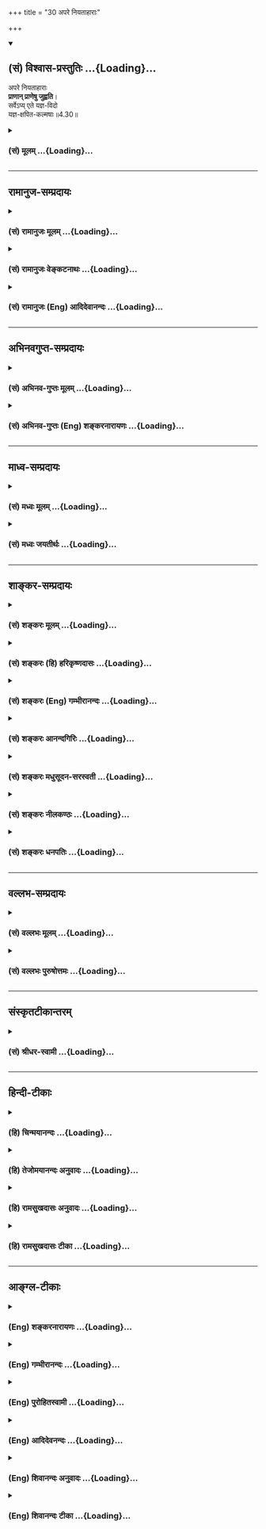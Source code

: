 +++
title = "30 अपरे नियताहाराः"

+++
<div class="js_include" newlevelforh1="2" title="(सं) विश्वास-प्रस्तुतिः" unfilled url="/mahAbhAratam/shlokashaH/06-bhIShma-parva/03-bhagavad-gItA-parva/saMskRtam/vishvAsa-prastutiH/04_jnAna-yogaH_brahmArp/30_apare_niyatAhArAH.md">
<details open><summary><h2>(सं) विश्वास-प्रस्तुतिः ...{Loading}...</h2></summary>

अपरे नियताहाराः  
**प्राणान् प्राणेषु जुह्वति**।  
सर्वेऽप्य् एते यज्ञ-विदो  
यज्ञ-क्षपित-कल्मषाः॥4.30॥
</details>
</div>
<div class="js_include collapsed" newlevelforh1="3" title="(सं) मूलम्" unfilled url="/mahAbhAratam/shlokashaH/06-bhIShma-parva/03-bhagavad-gItA-parva/saMskRtam/mUlam/04_jnAna-yogaH_brahmArp/30_apare_niyatAhArAH.md">
<details><summary><h3>(सं) मूलम् ...{Loading}...</h3></summary>

अपरे नियताहाराः प्राणान्प्राणेषु जुह्वति।  
सर्वेऽप्येते यज्ञविदो यज्ञक्षपितकल्मषाः।।4.30।।
</details>
</div>


_________________
## रामानुज-सम्प्रदायः
<div class="js_include collapsed" newlevelforh1="3" title="(सं) रामानुजः मूलम्" unfilled url="/mahAbhAratam/shlokashaH/06-bhIShma-parva/03-bhagavad-gItA-parva/saMskRtam/rAmAnujaH/mUlam/04_jnAna-yogaH_brahmArp/30_apare_niyatAhArAH.md">
<details><summary><h3>(सं) रामानुजः मूलम् ...{Loading}...</h3></summary>

।।4.30।।**अपरे** कर्मयोगिनः प्राणायामेषु निष्ठां कुर्वन्ति। ते च
त्रिविधाः पूरकरेचककुम्भकभेदेन। **अपानेजुह्वति प्राणम्** इति पूरकः
**प्राणे अपानम्** इति रेचकः **प्राणापानगती रुद्ध्वा प्राणान् प्राणेषु
जुह्वति** इति कुम्भकः। प्राणायामपरेषु त्रिषु अपि अनुषज्यते **नियताहारा**
इति। द्रव्ययज्ञप्रभृतिप्राणायामपर्यन्तेषु कर्मयोगभेदेषु स्वसमीहितेषु
प्रवृत्ता एते सर्वेसहयज्ञैः प्रजाः सृष्ट्वा (गीता 3।10) इति
अभिहितमहायज्ञपूर्वकनित्यनैमित्तिककर्मरूपयज्ञविदः तन्निष्ठाः तत एव
क्षपितकल्मषाः।

</details>
</div>
<div class="js_include collapsed" newlevelforh1="3" title="(सं) रामानुजः वेङ्कटनाथः" unfilled url="/mahAbhAratam/shlokashaH/06-bhIShma-parva/03-bhagavad-gItA-parva/saMskRtam/rAmAnujaH/venkaTanAthaH/04_jnAna-yogaH_brahmArp/30_apare_niyatAhArAH.md">
<details><summary><h3>(सं) रामानुजः वेङ्कटनाथः ...{Loading}...</h3></summary>

  
  
।।4.30।। किमेतेषामुच्चावचकर्मयोगभेदनिष्ठानां अवान्तरफलभेदोऽस्ति किं
प्राणायामनिष्ठानां यज्ञादिकं त्याज्यं इति शङ्काद्वयं निराक्रियते
सर्वेऽपीति श्लोकेन। स्वसमीहितेष्विति वचनादविशिष्टफलतया विकल्पे न्याय्ये
तत्तत्सामर्थ्याद्यनुसारिणी स्वेच्छैव हि विशेषनियामिकेति सूचितम्।
सामान्यस्य यज्ञशब्दस्य
असङ्कोचप्रदर्शनायसहयज्ञैरित्यादिकमुक्तम्। यज्ञक्षपितकल्मषाःयज्ञशिष्टामृतभुजः
इत्याभ्यांयज्ञशिष्टाशिनः सन्तो मुच्यन्ते सर्वकिल्बिषैः 3।13
इत्यादिप्रागुक्तप्रत्यभिज्ञानात्तत्प्रकरणे च यज्ञशिष्टाशनस्य
शरीरयात्रार्थत्वप्रपञ्चनात् तत्स्मरणायोक्तंयज्ञशिष्टामृतेन शरीरधारणं
कुर्वन्त एवेति। प्राणायामादिषु निष्ठावतामपि नित्यत्वादिना
यज्ञादिकमवश्यकार्यमित्यपि सिद्धम्। एवकारेण नैवंविधशरीरधारणादिव्यापार
आत्मावलोकनविरोधी किन्तूपयुक्त इत्यभिप्रेतम्। व्यापृता इति अन्यथा व्यापार
एवाशक्य इति भावः। ब्रह्मैव तेन गन्तव्यम् 4।24 इति
पूर्वव्याख्याततुल्यार्थत्वादुपसंहारस्थं सनातनं ब्रह्म यान्तीत्येतदपि
व्याख्यातम्।  
  

</details>
</div>
<div class="js_include collapsed" newlevelforh1="3" title="(सं) रामानुजः (Eng) आदिदेवानन्दः" unfilled url="/mahAbhAratam/shlokashaH/06-bhIShma-parva/03-bhagavad-gItA-parva/saMskRtam/rAmAnujaH/english/AdidevAnandaH/04_jnAna-yogaH_brahmArp/30_apare_niyatAhArAH.md">
<details><summary><h3>(सं) रामानुजः (Eng) आदिदेवानन्दः ...{Loading}...</h3></summary>

4.29 - 4.30 Other Karma Yogins are devoted to the practice of breath control. They are of three types because of the differences in inhalation, exhalation and stoppage of breath. Puraka (inhalation) is that in which the inward breath is sacrificed in the outward breath.
Recaka (exhalation) is that when the outward breath is sacrificed in the inward breath. Kumbhaka (stoppage of breath) is that when the flow of both inward and outward breaths is stopped. The clause, restricting of diet, applies to all the three types of persons devoted to the control of breath. All these, according to their liking and capacity are engaged in performing the various kinds of Karma Yoga beginning from the sacrifice of material objects to the control of breath. They know and are devoted to sacrifices comprising obligatory and occasional rituals preceded by the performance of 'the great sacrifices'
(Panca-Maha-Yajna), as alluded to in 'Creating men along with the sacrifices' (3.10). Because of this only, their sins are done away with.
Those who are engaged in Karma Yoga by sustaining their bodies only by the ambrosia of sacrificial remains will go to the eternal Brahman. 'Go to Brahman' here means realise the self which has Brahman for Its soul.

</details>
</div>


_________________
## अभिनवगुप्त-सम्प्रदायः
<div class="js_include collapsed" newlevelforh1="3" title="(सं) अभिनव-गुप्तः मूलम्" unfilled url="/mahAbhAratam/shlokashaH/06-bhIShma-parva/03-bhagavad-gItA-parva/saMskRtam/abhinava-guptaH/mUlam/04_jnAna-yogaH_brahmArp/30_apare_niyatAhArAH.md">
<details><summary><h3>(सं) अभिनव-गुप्तः मूलम् ...{Loading}...</h3></summary>

।।4.29 4.30।। एवं द्रव्ययज्ञः तपोयज्ञो योगयज्ञश्चोक्तलक्षणाः।
स्वाध्यायज्ञानयज्ञाश्च ये ते संप्रति लक्ष्यन्ते अपाने इति। अपरे इति।
प्राणम् उदयमानं +++(N उदीयमानम्)+++ नादं +++(S omit नादम्)+++
प्रणवादिमात्रालयान्तम् अपाने अस्तं याति स्वानन्दान्तः प्रवेशात्मनि
जुह्वति इति पिण्डस्थैर्यात्मा स्वाध्यायः। शिष्यात्मना च नयानयग्रहणाय
केचिदस्तं यान्तम् उदी(द) यमाने संवेश्य तदेकीकारेण अपवर्गदानात्+++(S
अपवर्गात्)+++ आत्मनि शिष्यात्मनि च शोधनबोधनप्रवेशनयोजनरूपे स्वाध्याययज्ञे
+++(S N स्वाध्यायज्ञाने)+++ स्वपरानन्दमये प्रतिष्ठितमनसः। अत एव पूरकः
प्रथममुक्तः चरमं रेचकः। प्रथमेन च पादेन +++(N भागेन)+++ विषयभोगान्तर्मुखीकरणं
द्वितीयेन महाविदेहधारणाक्रमाद्विषयग्रहणाय निस्सरणं +++(N विसारणम्)+++
ध्वन्यते। अतश्च स्वाध्याययज्ञेभ्यो न अन्ये ज्ञानयज्ञाः। एत
एवोक्तव्यापारपरिशीलनावशपरिपूरितस्वात्मशिष्यात्ममनोरथाः द्वे अप्येते गती
निरुध्य आहारं विषयभोगात्मकं नियम्य प्राणान् सकलचित्तवृत्त्युदयान्
प्राणेषु परनिरानन्दोल्लासेषु जुह्वति कुंभकप्रशान्त्या अर्पयन्ति +++(S omits
अर्पयन्ति)+++। सर्वे चैते द्रव्ययज्ञात् प्रभृति ज्ञानयज्ञान्तं यज्ञस्य
तत्त्वज्ञाः तेनैव च क्षपितकल्मषाः समूलोन्मूलितभेदवासनामयमहामोहाः।

</details>
</div>
<div class="js_include collapsed" newlevelforh1="3" title="(सं) अभिनव-गुप्तः (Eng) शङ्करनारायणः" unfilled url="/mahAbhAratam/shlokashaH/06-bhIShma-parva/03-bhagavad-gItA-parva/saMskRtam/abhinava-guptaH/english/shankaranArAyaNaH/04_jnAna-yogaH_brahmArp/30_apare_niyatAhArAH.md">
<details><summary><h3>(सं) अभिनव-गुप्तः (Eng) शङ्करनारायणः ...{Loading}...</h3></summary>

4.29-30 Apane etc. Apare etc. Prana (1st) : the arising one i.e., the
nada which has, as its end, that one where the first syllabic instance
of Pranava dissolves. Into the apana : into what sets down, and is of
the nature of entering inot the Svananda. They offer : Thus is the
svadhyaya of the nature of the firmness of the body is described. What
sets down, some \[sages\] established on what rises up, so that the
pupil's self (mind) may learn the processes of sending out and drawing
in \[the vital airs\]. By \[thus\] uniting these two, they bestow
emanciaption on their own Self and on the Self of the pupils; and they,
on that account, remain with their mind firmly established on the
svadhyaya-sacrifice full of Svananda (i.e., Nijananda) and Parananda - a
svadhyaya of the nature of examining, enlightening, entering and uniting
\[the prana nad apana\] in their own Self and in the Self of the pupils.
That is why the process of filling \[the vital air\] in has been first
mentioned; and the process of emptying the same out at the last.
Further, the process of the inward turning of the act of enjoying
objects, is suggested by the first arter of the verse (29), and by the
second arter the act of coming out for enjoying the objects through the
process of having the supreme state-of-bodylessness. Therefore, the
performers of the sacrifice of wisdom are not different from the
performers of the svadhyaya-sacrifice. The same sages have the desries
of their own and of their pupils fulfilled on account of their thorough
practice of the said activity; control both the said paths, restrict
their food viz., enjoyment of objects; and offer pranas into the pranas,
i.e, they offer, by means of the ietude at the stage of stopping \[the
vital air\], the rising of all the mental modifications into the
splendour of rising waves of Parananda and Nirananda. All these persons
know the truth (or nature) of hte sacrifices, starting from the
material-sacrifice upto the wisdom-sacrifice; only by that means they
have eradicated their sins; that is to say, they have uprooted the
mighty delusion with its roots, made of mental impressions of duality.

</details>
</div>


_________________
## माध्व-सम्प्रदायः
<div class="js_include collapsed" newlevelforh1="3" title="(सं) मध्वः मूलम्" unfilled url="/mahAbhAratam/shlokashaH/06-bhIShma-parva/03-bhagavad-gItA-parva/saMskRtam/madhvaH/mUlam/04_jnAna-yogaH_brahmArp/30_apare_niyatAhArAH.md">
<details><summary><h3>(सं) मध्वः मूलम् ...{Loading}...</h3></summary>

।।4.30 4.31।। नियताहारत्वेनैव प्राणशोषात्प्राणान् प्राणेषु जुह्वति।
यच्छेद्वाङ्मनसी प्राज्ञः कठ.3।13 इत्यादिश्रुत्युक्तप्रकारेण वा। अन्यदपि
ग्रन्थान्तरे सिद्धम्। यदस्याल्पाशनं तेन प्राणाः प्राणेषु वै हुताः इति।

</details>
</div>
<div class="js_include collapsed" newlevelforh1="3" title="(सं) मध्वः जयतीर्थः" unfilled url="/mahAbhAratam/shlokashaH/06-bhIShma-parva/03-bhagavad-gItA-parva/saMskRtam/madhvaH/jayatIrthaH/04_jnAna-yogaH_brahmArp/30_apare_niyatAhArAH.md">
<details><summary><h3>(सं) मध्वः जयतीर्थः ...{Loading}...</h3></summary>

।।4.30 4.31।। अपरे नियत इत्यत्र प्राणानां प्राणेषु कीदृशो होमः
नियताहारत्वस्य कथं तत्रोपयोगः इत्यत आह **नियते**ति।
प्राणशोषादिन्द्रियवृत्तीनां वृत्तिमत्त्विन्द्रियेषु
सङ्कोचाज्जुह्वतीत्युच्यत इति शेषः। एवशब्देन श्रोत्रादीनीत्यतो भेदं
दर्शयति। तत्र प्रत्याहारेणात्र नियताहारत्वेनेति। प्राणनित्यादिकं
प्रकारान्तरेण व्याचष्टे **यच्छेदि**ति। वाग्वाचं मनसि यच्छेत्। तन्नियतां
ध्यायेत् अवराणामिन्द्रियदेवतानां उत्तमेन्द्रियदेवतानियतत्वचिन्तनं
प्रकारार्थः। वा प्राणानां प्राणेषु होम इति शेषः। अस्मिन्पक्षे नियताहार
इति पृथक् यज्ञो ज्ञातव्यः। इदमेवास्तु व्याख्यानं श्रौतत्वात्किं
पूर्वेणेत्यत आह **अन्यदपी**ति।

</details>
</div>


_________________
## शाङ्कर-सम्प्रदायः
<div class="js_include collapsed" newlevelforh1="3" title="(सं) शङ्करः मूलम्" unfilled url="/mahAbhAratam/shlokashaH/06-bhIShma-parva/03-bhagavad-gItA-parva/saMskRtam/shankaraH/mUlam/04_jnAna-yogaH_brahmArp/30_apare_niyatAhArAH.md">
<details><summary><h3>(सं) शङ्करः मूलम् ...{Loading}...</h3></summary>

।।4.30।। **अपरे नियताहाराः** नियतः परिमितः आहारः येषां ते नियताहाराः
सन्तः **प्राणान्** वायुभेदान् **प्राणेषु** एव **जुह्वति** यस्य यस्य
वायोः जयः क्रियते इतरान् वायुभेदान् तस्मिन् तस्मिन् जुह्वति ते तत्र
प्रविष्टा इव भवन्ति। **सर्वेऽपि एते यज्ञविदः यज्ञक्षपितकल्मषाः** यज्ञैः
यथोक्तैः क्षपितः नाशितः कल्मषो येषां ते यज्ञक्षपितकल्मषाः।। एवं यथोक्तान्
यज्ञान् निर्वर्त्य

</details>
</div>
<div class="js_include collapsed" newlevelforh1="3" title="(सं) शङ्करः (हि) हरिकृष्णदासः" unfilled url="/mahAbhAratam/shlokashaH/06-bhIShma-parva/03-bhagavad-gItA-parva/saMskRtam/shankaraH/hindI/harikRShNadAsaH/04_jnAna-yogaH_brahmArp/30_apare_niyatAhArAH.md">
<details><summary><h3>(सं) शङ्करः (हि) हरिकृष्णदासः ...{Loading}...</h3></summary>

।।4.30।। तथा अन्य कितने ही नियताहारी अर्थात् जिनका आहार नियमित किया हुआ
है ऐसे परिमित भोजन करनेवाले प्राणोंको यानी वायुके भिन्नभिन्न भेदोंको
प्राणोंमें ही हवन किया करते हैं। भाव यह है कि वे जिसजिस वायुको जीत लेते
हैं उसीमें वायुके दूसरे भेदोंको हवन कर देते हैं यानी वे सब वायुभेद उसमें
विलीनसे हो जाते हैं। ये सभी पुरुष यज्ञोंको जाननेवाले और यज्ञोंद्वारा
निष्पाप हो गये होते हैं अर्थात् उपर्युक्त यज्ञोंद्वारा जिनके सब पाप नष्ट
हो गये हैं वे यज्ञक्षपितकल्मष कहलाते हैं।

</details>
</div>
<div class="js_include collapsed" newlevelforh1="3" title="(सं) शङ्करः (Eng) गम्भीरानन्दः" unfilled url="/mahAbhAratam/shlokashaH/06-bhIShma-parva/03-bhagavad-gItA-parva/saMskRtam/shankaraH/english/gambhIrAnandaH/04_jnAna-yogaH_brahmArp/30_apare_niyatAhArAH.md">
<details><summary><h3>(सं) शङ्करः (Eng) गम्भीरानन्दः ...{Loading}...</h3></summary>

4.30 Besides, apare, others; niyata-aharah, having their food regulated;
juhvati, offer; pranan, the vital forces, the different kinds of vital
forces; pranesu, in the vital forces themselves. Whichever function of
the vital forces is brought under control, in it they offer the other
functions. These latter become, as it were, merged in the former. Sarve
api, all; of ete, them; yajna-vidah, are knowers of the sacrifice; and
yajna-ksapita-kamasah, have their sins destroyed by the sacrifices as
mentioned above. After accomplishing the above-mentioned sacrifices,

</details>
</div>
<div class="js_include collapsed" newlevelforh1="3" title="(सं) शङ्करः आनन्दगिरिः" unfilled url="/mahAbhAratam/shlokashaH/06-bhIShma-parva/03-bhagavad-gItA-parva/saMskRtam/shankaraH/AnandagiriH/04_jnAna-yogaH_brahmArp/30_apare_niyatAhArAH.md">
<details><summary><h3>(सं) शङ्करः आनन्दगिरिः ...{Loading}...</h3></summary>

।।4.30।। प्राणापानयोर्गती श्वासप्रश्वासौ निरुध्य किं
कुर्वन्तीत्यपेक्षायामाह **किञ्चेति।** प्राणापानगतिनिरोधरूपं कुम्भकं
कृत्वा पुनःपुनर्वायुजयं कुर्वन्तीत्यर्थः। आहारस्य परिमितत्वं
हितत्वमेध्यत्वोपलक्षणार्थम्। प्राणानां प्राणेषु होममेव विभजते
**यस्येति।** जितेषु वायुभेदेष्वजितानां तेषां होमप्रकारं प्रकटयति **ते
तत्रेति।** प्रकृतान्यज्ञानुपसंहरति **सर्वेऽपीति।**

</details>
</div>
<div class="js_include collapsed" newlevelforh1="3" title="(सं) शङ्करः मधुसूदन-सरस्वती" unfilled url="/mahAbhAratam/shlokashaH/06-bhIShma-parva/03-bhagavad-gItA-parva/saMskRtam/shankaraH/madhusUdana-sarasvatI/04_jnAna-yogaH_brahmArp/30_apare_niyatAhArAH.md">
<details><summary><h3>(सं) शङ्करः मधुसूदन-सरस्वती ...{Loading}...</h3></summary>

।।4.30।। तदेवमुक्तानां द्वादशधा यज्ञविदां फलमाह यज्ञान्विदन्ति जानन्ति
विन्दन्ति लभन्ते वेति यज्ञविदो यज्ञानां ज्ञातारः कर्तारश्च। यज्ञैः
पूर्वोक्तैः क्षपितं नाशितं कल्मषं पापं येषां ते यज्ञक्षपितकल्मषाः।
यज्ञान्कृत्वाऽवविष्टे कालेऽन्नममृतशब्दवाच्यं भुञ्जत इति
यज्ञशिष्टामृतभुजः। ते सर्वेऽपि सत्त्वशुद्धिज्ञानप्राप्तिद्वारेण यान्ति
ब्रह्म सनातनम्। नित्यं संसारान्मुच्यन्त इत्यर्थः।

</details>
</div>
<div class="js_include collapsed" newlevelforh1="3" title="(सं) शङ्करः नीलकण्ठः" unfilled url="/mahAbhAratam/shlokashaH/06-bhIShma-parva/03-bhagavad-gItA-parva/saMskRtam/shankaraH/nIlakaNThaH/04_jnAna-yogaH_brahmArp/30_apare_niyatAhArAH.md">
<details><summary><h3>(सं) शङ्करः नीलकण्ठः ...{Loading}...</h3></summary>

।।4.30।। द्वादशं यज्ञमाह **अपरे इति।** नियतो निगृहीत आहारो विषयभोगो
यैस्ते नियताहाराः वैराग्यादिमन्तः प्राणान्। अत्र समनस्कानीन्द्रियाणि
प्राणशब्देन गृह्यन्ते। तान्प्राणेषु
मनश्चित्ताहंकारेष्वन्तःकरणवृत्तिभेदेषु। बुद्धेः प्राग्गृहीतत्वादग्रहणम्।
जुह्वति प्रविलापयन्ति। इन्द्रियाणि संकल्पात्मके मनसि संहृत्य मनोऽपि
स्मरणात्मके चित्ते संहृत्य तदप्यहंकारे संहरन्ति। स
चाभिमानरूपोऽहंकारोऽभिमन्तव्याभावात्स्वयमेव दग्धेन्धनानलवद्विलीयते। तत्र
येषां समाधिबुद्धिरस्ति ते आभिमानिका बुद्धियोगिभ्यः पूर्वोक्तेभ्यो
निकृष्टाः। अतएव एतान्प्रकृत्योक्तं वायवीयेसहस्रं त्वाभिमानिकाः इति।
सहस्रं मन्वन्तराणीत्यनुषङ्गः। भौतिकस्तु योगोऽत्र नोक्तः।
यदनुष्ठातॄन्प्रकृत्य तत्रैवोक्तंभौतिकास्तु शतं पूर्णम् इति। अत्रापि शतं
मन्वन्तराणात्यनुषञ्जनीयम्। सर्वेऽप्येते यज्ञविदो यज्ञलब्धारो यज्ञेन
क्षपितं कल्मषं येषां ते तथाविधा भवन्ति सर्वे यज्ञाः कल्मषक्षयायैव भवन्ति
न पुनः साक्षान्मोक्षायेत्यर्थः।

</details>
</div>
<div class="js_include collapsed" newlevelforh1="3" title="(सं) शङ्करः धनपतिः" unfilled url="/mahAbhAratam/shlokashaH/06-bhIShma-parva/03-bhagavad-gItA-parva/saMskRtam/shankaraH/dhanapatiH/04_jnAna-yogaH_brahmArp/30_apare_niyatAhArAH.md">
<details><summary><h3>(सं) शङ्करः धनपतिः ...{Loading}...</h3></summary>

।।4.30।। द्वादशयज्ञमाह **अपर इति।** नियतः परिमित आहारो येषां ते
नियताहाराः सन्तः प्राणानजितान्वायुभेदान् प्राणेषु जितेषु वायुभेदेषु
जुह्वति। तेऽजिता अपि तत्र प्रविष्टा जिता इव भवन्तीत्यर्थः। यत्तु अपरे
त्वाहारसंकोचमभ्यसन्तः स्वयमेव जीर्यमाणेष्विन्द्रियेषु
तत्तदिन्द्रियवृत्तिलयं होमं भावयन्तीत्यर्थः। यद्वाअपाने जुह्वति प्राणं
प्राणेऽपानं तथापरे इत्यनेन पूरकरेचकयोरावर्तमानयोर्हंसः सोहमित्यनुलोमतः
प्रतिलोमतश्चाभिव्यज्यमानाऽजपामन्त्रेण तत्त्वंपदार्थैक्यं व्यतिहारेण
भावयन्तीत्यर्थः। प्राणापानगती इत्यनेन तु श्लोकेन प्राणायामयज्ञाः अपने
कल्प्यन्ते तत्रायमर्थः द्वौ भागौ पूरयेदन्नैस्तोयेनैकं प्रपूरयेत्।
मारुतस्य प्रचारार्थ चतुर्थमवशेष्येत्।। इत्येवमुक्तो नियतः आहारो येषां ते
कुम्भकेन प्राणापानगती रुद्ध्वा प्राणायामपरायणाः सन्तः प्राणानिन्द्रियाणि
प्राणेषु जुह्वति। कुम्भके सर्वे प्राणा एकीभवन्ति तत्रैव
लीयमानेष्विन्द्रियेषु होमं भावयन्तीति भाष्यविरुद्धं
व्याचख्युस्तदुपेक्ष्यम्।
प्रसिद्धार्थपरित्यागबीजभूतानुपपत्त्याद्यनुपलब्ध्या
श्रोत्रादीन्द्रिहोमस्य प्रत्याहाररुपेष्वग्निषूक्तत्वेन च पक्षान्तरे
श्लोकोत्तरार्धस्य सत्यपि संभवे स्वपूर्वार्धेनान्वयं
विहायापरपूर्वार्धेनान्वयस्यान्याय्यत्वेन
पूरकरेचकयोरित्यादिग्रन्थस्याक्षरार्थत्वाभावेन च पूरकरेचककुम्भकरुपं
प्राणायामं कुर्वन्तीति भाष्योक्तस्यैव सम्यक्त्वात्। एतेन
प्राणानिन्द्रियाणीत्याद्यापि प्रत्युक्तम् लोकाप्रसिद्धार्थकल्पनापत्तेः।
अतएव प्राणेषु बाह्याभ्यन्तरकुम्भकाभ्यासनिगृहीतेषु प्राणान्
ज्ञानेन्द्रियकर्मेन्द्रियरुपान् जुह्वति चतुष्कुम्भकाभ्यासेन
विलापयन्तीत्यर्थ इत्यपास्तम्। इन्द्रियाणि जुह्वती युक्त्या
इन्द्रियनिरोधयज्ञस्याप्युपलब्ध्या प्राणायामयज्ञमाह सार्धेनेति
स्वोक्तिविरोधाच्च। यदपि नियताहारा वैराग्यादिमन्तः प्राणानत्र
समनस्कानीन्द्रियाणि प्राणशब्देन गृह्यन्ते। द्वितीयान्तप्राणशब्देन
श्रोत्रादीनि वागादीनि च गृह्यन्ते तान्प्राणान्प्राणेषु
समनश्चित्ताहंकारेष्वन्तःकरणवृत्तिभेदेषु जुह्वति प्रविलापयन्ति।
इन्द्रियाणि संकल्पात्मके मनसि संहृत्य मनोऽपि स्मरणात्मके चित्ते संहृत्य
तदप्यहंकारे संहरन्ति स चाभिमानरुपोऽहंकारोऽभिमन्तव्याभावात्स्वयमेव
दग्धेन्धनानलवद्विलीयत इत्यन्ये। तदप्यसमञ्जसम्।
लोकाप्रसिद्धार्थकल्पनादिदोषस्यात्रापि तुल्यत्वादितिदिक्। एते सर्वेऽपि
यज्ञविदो यज्ञानां ज्ञातारः कर्तारश्च यज्ञैर्यथोक्तैः क्षपिता नाशिताः
कल्मषाः पापानि येषां ते।

</details>
</div>


_________________
## वल्लभ-सम्प्रदायः
<div class="js_include collapsed" newlevelforh1="3" title="(सं) वल्लभः मूलम्" unfilled url="/mahAbhAratam/shlokashaH/06-bhIShma-parva/03-bhagavad-gItA-parva/saMskRtam/vallabhaH/mUlam/04_jnAna-yogaH_brahmArp/30_apare_niyatAhArAH.md">
<details><summary><h3>(सं) वल्लभः मूलम् ...{Loading}...</h3></summary>

।।4.30 4.31।। अपरे तु आहारतर्पणप्राणानेव (वृत्तीः) प्राणेषु विलापयन्ति
इति संयताहाराः। अन्यथौदरीयसर्वभागपूरणे रोधो योगश्च न स्यात्। तदर्थं
प्रारीप्सूनामाहारो नियन्तव्य एव। एते सर्वे यज्ञविदस्तेन च निष्कलमषाः
स्वाधिकारागतं यज्ञशिष्टममृतं च भुञ्जत इति तथा ते सर्वे सनातनं नित्यं
ब्रह्म साक्षात् परम्परया च यान्ति। तदकरणे दोषदर्शनेन व्यतिरेचयति
नायमिति। अयमल्पानन्दोऽपि लोको देहो वाऽयज्ञस्य न भवति ततोऽन्यो दिव्यस्तु
कुतः इति कर्त्तव्यता बोधिता। अपरं च दर्शनप्रकारः प्रसङ्गादुक्तः।
ब्रह्मज्ञानिनाऽपि सर्वसन्न्यासतो ब्रह्मयज्ञाभिधः क्रियते इतिन हि
कश्चित्क्षणमपि जातु तिष्ठति 3।5 इति समर्थितम्।

</details>
</div>
<div class="js_include collapsed" newlevelforh1="3" title="(सं) वल्लभः पुरुषोत्तमः" unfilled url="/mahAbhAratam/shlokashaH/06-bhIShma-parva/03-bhagavad-gItA-parva/saMskRtam/vallabhaH/puruShottamaH/04_jnAna-yogaH_brahmArp/30_apare_niyatAhArAH.md">
<details><summary><h3>(सं) वल्लभः पुरुषोत्तमः ...{Loading}...</h3></summary>

  
  
।।4.30।। अपरे योगिनो नियताहाराः नियमितभोजनाःद्वौ भागौ
पूरयेदन्नैस्तोयेनैकं च पूरयेत्। मारुतस्य प्रचारार्थं चतुर्थमवशेषयेत्
इत्युक्तम्। तथाप्यन्तःकरणशुद्ध्यर्थं
देहस्थितिमात्ररूपभगवत्प्रसादैकभोक्तारः प्राणान् लौकिकान्
प्राणेष्वाधिदैविकेषु भगवदुपयोग्येषु जुह्वति। सर्वेऽप्येते
सार्द्धपञ्चश्लोकोक्ताः यज्ञविदः यज्ञस्वरूपज्ञाः। यज्ञक्षपितकल्मषाः
स्वस्वाधिकारकृतस्वयज्ञेन दूरीकृतं मत्स्मरणप्रतिबन्धकात्मकं कल्मषं यैस्ते
दूरीकृतकल्मषा भवन्तीति शेषः।  
  

</details>
</div>


_________________
## संस्कृतटीकान्तरम्
<div class="js_include collapsed" newlevelforh1="3" title="(सं) श्रीधर-स्वामी" unfilled url="/mahAbhAratam/shlokashaH/06-bhIShma-parva/03-bhagavad-gItA-parva/saMskRtam/shrIdhara-svAmI/04_jnAna-yogaH_brahmArp/30_apare_niyatAhArAH.md">
<details><summary><h3>(सं) श्रीधर-स्वामी ...{Loading}...</h3></summary>

।।4.30।। किंच **अपर इति।** अपरे त्वाहारसंकोचमभ्यस्यन्तः स्वयमेव
जीर्यमाणेष्विन्द्रियेषु तत्तदिन्द्रियवृत्तिलयं होमं भावयन्तीत्यर्थः।
यद्वा अपाने जुह्वति प्राणं प्राणेऽपानं तथा परे इत्यनेन
पूरकरेचकयोरावर्त्यमानयोर्हंसः सोहमित्यनुलोमतः
प्रतिलोमतश्चाभिव्यज्यमानेनाऽजपामन्त्रेण तत्त्वंपदार्थैक्यं व्यतिहारेण
भावयन्तीत्यर्थः। तदुक्तं योगशास्त्रेसकारेण बहिर्याति हकारेण विशेत्पुनः।
प्राणस्तत्र स एवाहं हंस इत्यनुचिन्तयेत् इति। प्राणापानगती रुद्ध्वेत्यनेन
तु श्लोकेन प्राणायामयज्ञा अपरैः कथ्यन्ते तत्रायमर्थःद्वौ भागौ
पूरयेदन्नैस्तोयेनैकं प्रपूरयेत्। मारुतस्य प्रचारार्थं चतुर्थमवशेषयेत्।।
इत्येवमादिवचनोक्तो नियत आहारो येषां ते। कुम्भकेन प्राणापानगती रुद्ध्वा
प्राणायामपरायणाः सन्तः प्राणानिन्द्रियाणि प्राणेषु जुह्वति। कुम्भके हि
सर्वे प्राणा एकीभवन्तीति तत्रैव लीयमानेष्विन्द्रियेषु होमं
भावयन्तीत्यर्थः। तदुक्तं योगशास्त्रेयथा यथा सदाभ्यासान्मनसः स्थिरता
भवेत्। वायुवाक्कायदृष्टीनां स्थिरता च तथा तथा।। इति। तदेवमुक्तानां
द्वादशानां यज्ञविदां फलमाह **सर्व इति।** यज्ञान्विदन्ति लभन्त इति
यज्ञविदः। यज्ञज्ञा इति वा। यज्ञैः क्षपितं नाशितं कल्मषं यैस्ते।

</details>
</div>


_________________
## हिन्दी-टीकाः
<div class="js_include collapsed" newlevelforh1="3" title="(हि) चिन्मयानन्दः" unfilled url="/mahAbhAratam/shlokashaH/06-bhIShma-parva/03-bhagavad-gItA-parva/hindI/chinmayAnandaH/04_jnAna-yogaH_brahmArp/30_apare_niyatAhArAH.md">
<details><summary><h3>(हि) चिन्मयानन्दः ...{Loading}...</h3></summary>

।।4.30।। कुछ ऐसे साधक होते हैं जो आहार संयम के द्वारा कामक्रोधादि से
उत्पन्न मन की उत्तेजनाओं को संयमित करने का अभ्यास करते हैं। भारत में
आहार संयम की विधि अपरिचित और नई नहीं है। प्राचीन ऋषियों को अन्न के पोषक
तत्त्वों के विषय में पूर्ण ज्ञान था। इतना ही नहीं बल्कि उन्होंने समाज के
विभिन्न स्तर के व्यक्तियों के स्वभाव एवं कार्यों के लिए उपयुक्त
शाकसब्जियों तथा धान्यों का भी वैज्ञानिक पद्धति से वर्गीकरण किया था। केवल
विचार ही नहीं वरन् उन्होंने प्रयोग करके यह दर्शाया भी था कि आहार संयम के
द्वारा किस प्रकार मनुष्य अपने गुणों तथा व्यवहार को परिष्कृत करके
सांस्कृतिक उन्नति कर सकता है। यज्ञविद शब्द से तात्पर्य उन साधकों से है जो
उपर्युक्त साधनों को समझ कर उनमें से सभी अथवा कुछ साधनों का ही अभ्यास
निस्वार्थ भावना से करते हैं। ऐसे ही लोग इनसे लाभान्वित होंगे। यहां ध्यान
देने योग्य बात यह है कि इस श्लोक में स्पष्ट कहा गया है कि यज्ञ के द्वारा
मनुष्य पापमुक्त होगा और न कि इनसे सीधे ही परमात्मा की प्राप्ति
होगी। देहादि अनात्म पदार्थों के साथ तादात्म्य से उत्पन्न अहंका देह तथा
बाह्य विषयों में आसक्त हुआ अनेक प्रकार के संकल्प करता रहता है। इन
संकल्पों के अनुरूप ही कर्म और फलोपभोग से वासनायें उत्पन्न होती हैं जो
सदैव मनुष्य को विषयों में प्रवृत्त करती हैं। यही पाप है जो मनुष्य को पशु
के स्तर तक गिरा देता है। उपर्युक्त यज्ञों के अनुष्ठान से न केवल विद्यमान
वासनायें नष्ट होती हैं वरन् नवीन विनाशकारी वासनायें भी नहीं उत्पन्न
होती। संक्षेप में निष्कर्ष निकलता है कि ये समस्त यज्ञ साध्य न होकर
अन्तकरण की शुद्धि के साधनमात्र हैं। चित्त शुद्ध होने पर निदिध्यासन के
अभ्यास से ही परमात्मा की प्राप्ति होती है। अनेक साधक लोग अज्ञानवश किसी
एक विशेष साधना में ही इतना आसक्त हो जाते हैं कि उनकी आगे की प्रगति
अवरुद्ध हो जाती है। इन सभी यज्ञों में पुरुषार्थ अर्थात् स्वयं का प्रयत्न
अत्यन्त आवश्यक है। भगवान् कहते हैं

</details>
</div>
<div class="js_include collapsed" newlevelforh1="3" title="(हि) तेजोमयानन्दः अनुवादः" unfilled url="/mahAbhAratam/shlokashaH/06-bhIShma-parva/03-bhagavad-gItA-parva/hindI/tejomayAnandaH/anuvAdaH/04_jnAna-yogaH_brahmArp/30_apare_niyatAhArAH.md">
<details><summary><h3>(हि) तेजोमयानन्दः अनुवादः ...{Loading}...</h3></summary>

।।4.30।। दूसरे नियमित आहार करने वाले (साधक जन) प्राणों को प्राणों में
हवन करते हैं। ये सभी यज्ञ को जानने वाले हैं, जिनके पाप यज्ञ के द्वारा
नष्ट हो चुके हैं।।

</details>
</div>
<div class="js_include collapsed" newlevelforh1="3" title="(हि) रामसुखदासः अनुवादः" unfilled url="/mahAbhAratam/shlokashaH/06-bhIShma-parva/03-bhagavad-gItA-parva/hindI/rAmasukhadAsaH/anuvAdaH/04_jnAna-yogaH_brahmArp/30_apare_niyatAhArAH.md">
<details><summary><h3>(हि) रामसुखदासः अनुवादः ...{Loading}...</h3></summary>

।।4.29 -- 4.30।। दूसरे कितने ही प्राणायामके परायण हुए योगीलोग अपानमें
प्राणका पूरक करके, प्राण और अपानकी गति रोककर फिर प्राणमें अपानका हवन
करते हैं; तथा अन्य कितने ही नियमित आहार करनेवाले प्राणोंका प्राणोंमें
हवन किया करते हैं। ये सभी साधक यज्ञोंद्वारा पापोंका नाश करनेवाले और
यज्ञोंको जाननेवाले हैं।

</details>
</div>
<div class="js_include collapsed" newlevelforh1="3" title="(हि) रामसुखदासः टीका" unfilled url="/mahAbhAratam/shlokashaH/06-bhIShma-parva/03-bhagavad-gItA-parva/hindI/rAmasukhadAsaH/TIkA/04_jnAna-yogaH_brahmArp/30_apare_niyatAhArAH.md">
<details><summary><h3>(हि) रामसुखदासः टीका ...{Loading}...</h3></summary>

4.30।।***व्याख्या--*'अपाने जुह्वति ৷৷. प्राणायामपरायणाः' (टिप्पणी प₀
258.1)**--प्राणका स्थान हृदय (ऊपर) तथा अपानका स्थान गुदा (नीचे) है
**(टिप्पणी प₀ 258.2)**। श्वासको बाहर निकालते समय वायुकी गति ऊपरकी ओर तथा
श्वासको भीतर ले जाते समय वायुकी गति नीचेकी ओर होती है। इसलिये श्वासको
बाहर निकालना 'प्राण' का कार्य और श्वासको भीतर ले जाना 'अपान' का कार्य
है। योगीलोग पहले बाहरकी वायुको बायीं नासिका-(चन्द्रनाड़ी-) के द्वारा
भीतर ले जाते हैं। वह वायु हृदयमें स्थित प्राणवायुको साथ लेकर नाभिसे होती
हुई स्वाभाविक ही अपानमें लीन हो जाती है। इसको 'पूरक' कहते हैं। फिर वे
प्राणवायु और अपानवायु-- दोनोंकी गति रोक देते हैं। न तो श्वास बाहर जाता
है और न श्वास भीतर ही आता है। इसको 'कुम्भक' कहते हैं। इसके बाद वे भीतरकी
वायुको दायीं नासिका-(सूर्यनाड़ी-) के द्वारा बाहर निकालते हैं। वह वायु
स्वाभाविक ही प्राणवायुको तथा उसके पीछे-पीछे अपानवायुको साथ लेकर बाहर
निकलती है। यही प्राणवायुमें अपानवायुका हवन करना है। इसको 'रेचक' कहते
हैं। चार भगवन्नामसे पूरक, सोलह भगवन्नामसे कुम्भक और आठ भगवन्नामसे रेचक
किया जाता है।  
  
इस प्रकार योगीलोग पहले चन्द्रनाड़ीसे पूरक, फिर कुम्भक और फिर
सूर्यनाड़ीसे रेचक करते हैं। इसके बाद सूर्यनाड़ीसे पूरक, फिर कुम्भक और
फिर चन्द्रनाड़ीसे रेचक करते हैं। इस तरह बार-बार पूरक-कुम्भक-रेचक करना
प्राणायामरूप यज्ञ है। परमात्मप्राप्तिके उद्देश्यसे निष्कामभावपूर्वक
प्राणायामके परायण होनेसे सभी पाप नष्ट हो जाते हैं **(टिप्पणी प₀
258.3)**।  
  
**'अपरे नियताहाराः प्राणान् प्राणेषु जुह्वति'--**नियमित आहार-विहार
करनेवाले साधक ही प्राणोंका प्राणोंमें हवन कर सकते हैं। अधिक या बहुत कम
भोजन करनेवाला अथवा बिलकुल भोजन न करनेवाला यह प्राणायाम नहीं कर सकता
(गीता 6। 16 17)। प्राणोंका प्राणोंमें हवन करनेका तात्पर्य है--प्राणका
प्राणमें और अपानका अपानमें हवन करना अर्थात् प्राण और अपानको अपने-अपने
स्थानोंपर रोक देना। न श्वास बाहर निकालना और न श्वास भीतर लेना। इसे
'स्तम्भवृत्ति प्राणायाम' भी कहते हैं। इस प्राणायामसे स्वाभाविक ही
वृत्तियाँ शान्त होती हैं और पापोंका नाश हो जाता है। केवल
परमात्मप्राप्तिका उद्देश्य रखकर प्राणायाम करनेसे अन्तःकरण निर्मल हो जाता
है और परमात्मप्राप्ति हो जाती है।

</details>
</div>


_________________
## आङ्ग्ल-टीकाः
<div class="js_include collapsed" newlevelforh1="3" title="(Eng) शङ्करनारायणः" unfilled url="/mahAbhAratam/shlokashaH/06-bhIShma-parva/03-bhagavad-gItA-parva/english/shankaranArAyaNaH/04_jnAna-yogaH_brahmArp/30_apare_niyatAhArAH.md">
<details><summary><h3>(Eng) शङ्करनारायणः ...{Loading}...</h3></summary>

4.29. - 4.30. \[Some sages\] offer the prana into the apana; like-wise others offer the apana into the prana. Having controlled both the courses of the prana and apana, the same sages, with their desire fulfilled by the above activities, and with their food restricted, offer the pranas into pranas. All these persons know what sacrifices are and have their sins destroyed by sacrifices.

</details>
</div>
<div class="js_include collapsed" newlevelforh1="3" title="(Eng) गम्भीरानन्दः" unfilled url="/mahAbhAratam/shlokashaH/06-bhIShma-parva/03-bhagavad-gItA-parva/english/gambhIrAnandaH/04_jnAna-yogaH_brahmArp/30_apare_niyatAhArAH.md">
<details><summary><h3>(Eng) गम्भीरानन्दः ...{Loading}...</h3></summary>

4.30 Others, having their food regulated, offer the vital forces in the vital forces. All of them are knowers of the sacrifice and have their sins destroyed by sacrifice.

</details>
</div>
<div class="js_include collapsed" newlevelforh1="3" title="(Eng) पुरोहितस्वामी" unfilled url="/mahAbhAratam/shlokashaH/06-bhIShma-parva/03-bhagavad-gItA-parva/english/purohitasvAmI/04_jnAna-yogaH_brahmArp/30_apare_niyatAhArAH.md">
<details><summary><h3>(Eng) पुरोहितस्वामी ...{Loading}...</h3></summary>

4.30 Others, controlling their diet, sacrifice their worldly life to the spiritual fire. All understand the principal of sacrifice, and by its means their sins are washed away.

</details>
</div>
<div class="js_include collapsed" newlevelforh1="3" title="(Eng) आदिदेवनन्दः" unfilled url="/mahAbhAratam/shlokashaH/06-bhIShma-parva/03-bhagavad-gItA-parva/english/AdidevanandaH/04_jnAna-yogaH_brahmArp/30_apare_niyatAhArAH.md">
<details><summary><h3>(Eng) आदिदेवनन्दः ...{Loading}...</h3></summary>

4.30 All these know the meaning of sacrifices and through sacrifices are their sins eradicated. Those who subsist on the ambrosial food, the remnants of sacrifices, go to eternal Brahman.

</details>
</div>
<div class="js_include collapsed" newlevelforh1="3" title="(Eng) शिवानन्दः अनुवादः" unfilled url="/mahAbhAratam/shlokashaH/06-bhIShma-parva/03-bhagavad-gItA-parva/english/shivAnandaH/anuvAdaH/04_jnAna-yogaH_brahmArp/30_apare_niyatAhArAH.md">
<details><summary><h3>(Eng) शिवानन्दः अनुवादः ...{Loading}...</h3></summary>

4.30 Others who regulate their diet offer life-breaths in life-breaths.
All these are knowers of sacrifice, whose sins are destroyed by sacrifice.

</details>
</div>
<div class="js_include collapsed" newlevelforh1="3" title="(Eng) शिवानन्दः टीका" unfilled url="/mahAbhAratam/shlokashaH/06-bhIShma-parva/03-bhagavad-gItA-parva/english/shivAnandaH/TIkA/04_jnAna-yogaH_brahmArp/30_apare_niyatAhArAH.md">
<details><summary><h3>(Eng) शिवानन्दः टीका ...{Loading}...</h3></summary>

4.30 अपरे other persons; नियताहाराः of regulated food; प्राणान्
lifreaths; प्राणेषु in the lifreaths; जुह्वति sacrifice; सर्वे all; अपि
also; एते these; यज्ञविदः knowers of sacrifice; यज्ञक्षपितकल्मषाः whose sins are destroyed by sacrifice.Commentary Niyataharah means persons of regulated or limited food. They take moderate food. By rigid dieting they control the passions and appetites by weakening the functions of the organs of action.Yogis pour the lifreaths as sacrifice in the controlled lifreath. The former becomes merged in the latter.Performance of the above sacrifice leads to the purification of the mind and destruction of sins.

</details>
</div>
